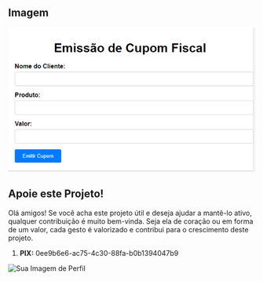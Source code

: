 ## Imagem  

![Imagem](https://raw.githubusercontent.com/GilmarSistema/pagina-simples-de-cupom-fiscal/main/v1/v1.png)


## Apoie este Projeto!

Olá amigos! Se você acha este projeto útil e deseja ajudar a mantê-lo ativo, qualquer contribuição é muito bem-vinda. Seja ela de coração ou em forma de um valor, cada gesto é valorizado e contribui para o crescimento deste projeto.

        
1.  **PIX:** 0ee9b6e6-ac75-4c30-88fa-b0b1394047b9


![Sua Imagem de Perfil](https://avatars.githubusercontent.com/u/136496355?v=4)
